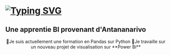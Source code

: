 
  # [![Typing SVG](https://readme-typing-svg.demolab.com?font=Fira+Code&pause=5&color=502083&random=false&width=435&lines=Bonjour!Je+suis+Sarah;Une+apprentie+Business+Intelligence;POWER+BI;SQL;LANGAGE+R)](https://git.io/typing-svg)

 ## Une apprentie BI provenant d'Antananarivo   
 <div align="center">
    💼Je suis actuellement une formation en Pandas sur Python    
    🎯Je travaille sur un nouveau projet de visualisation sur  **Power Bi**
 </div>
   
